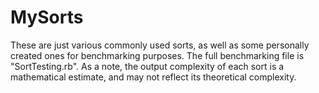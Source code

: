 # MySorts
These are just various commonly used sorts, as well as some personally created ones for benchmarking purposes.
The full benchmarking file is "SortTesting.rb". As a note, the output complexity of each sort is a mathematical
estimate, and may not reflect its theoretical complexity.
